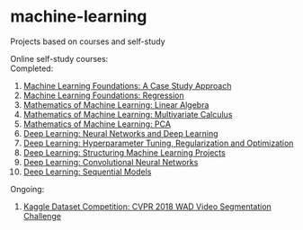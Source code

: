 # machine-learning
Projects based on courses and self-study

Online self-study courses:  
Completed:
1. [Machine Learning Foundations: A Case Study Approach](https://www.coursera.org/learn/ml-foundations/home/welcome)
2. [Machine Learning Foundations: Regression](https://www.coursera.org/learn/ml-regression/home/welcome)
3. [Mathematics of Machine Learning: Linear Algebra](https://www.coursera.org/learn/linear-algebra-machine-learning/home/welcome)
4. [Mathematics of Machine Learning: Multivariate Calculus](https://www.coursera.org/learn/multivariate-calculus-machine-learning/home/welcome)
5. [Mathematics of Machine Learning: PCA](https://www.coursera.org/learn/pca-machine-learning/home/welcome)
6. [Deep Learning: Neural Networks and Deep Learning](https://www.coursera.org/learn/neural-networks-deep-learning/home/welcome)
7. [Deep Learning: Hyperparameter Tuning, Regularization and Optimization](https://www.coursera.org/learn/deep-neural-network/home/welcome)
8. [Deep Learning: Structuring Machine Learning Projects](https://www.coursera.org/learn/machine-learning-projects/home/welcome)
9. [Deep Learning: Convolutional Neural Networks](https://www.coursera.org/learn/convolutional-neural-networks/home/welcome)
10. [Deep Learning: Sequential Models](https://www.coursera.org/learn/nlp-sequence-models/home/welcome)

Ongoing:
1. [Kaggle Dataset Competition: CVPR 2018 WAD Video Segmentation Challenge](https://www.kaggle.com/c/cvpr-2018-autonomous-driving)
